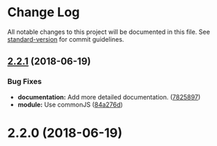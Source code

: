 # Change Log

All notable changes to this project will be documented in this file. See [standard-version](https://github.com/conventional-changelog/standard-version) for commit guidelines.

<a name="2.2.1"></a>
## [2.2.1](https://github.com/rhodee/razzle-plugin-pwa/compare/v2.2.0...v2.2.1) (2018-06-19)


### Bug Fixes

* **documentation:** Add more detailed documentation. ([7825897](https://github.com/rhodee/razzle-plugin-pwa/commit/7825897))
* **module:** Use commonJS ([84a276d](https://github.com/rhodee/razzle-plugin-pwa/commit/84a276d))



<a name="2.2.0"></a>
# 2.2.0 (2018-06-19)

